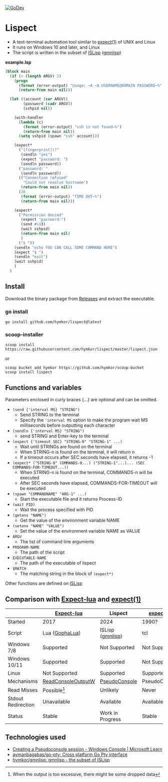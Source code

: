 [![GoDev](https://pkg.go.dev/badge/github.com/hymkor/lispect)](https://pkg.go.dev/github.com/hymkor/lispect)

Lispect
=======

- A text-terminal automation tool similar to [expect(1)] of UNIX and Linux
- It runs on Windows 10 and later, and Linux
- The script is written in the subset of [ISLisp] ([gmnlisp])

[expect(1)]: https://linux.die.net/man/1/expect

**example.lsp**

```example.lsp
(block main
  (if (< (length ARGV) 2)
    (progn
      (format (error-output) "Usage: ~A ~A USERNAME@DOMAIN PASSWORD~%" EXECUTABLE-NAME PROGRAM-NAME)
      (return-from main nil)))

  (let ((account (car ARGV))
        (password (cadr ARGV))
        (sshpid nil))

    (with-handler
      (lambda (c)
        (format (error-output) "ssh is not found~%")
        (return-from main nil))
      (setq sshpid (spawn "ssh" account)))

    (expect*
      ("[fingerprint])?"
       (sendln "yes")
       (expect "password: ")
       (sendln password))
      ("password: "
       (sendln password))
      (("Connection refused"
        "Could not resolve hostname")
       (return-from main nil))
      (30
       (format (error-output) "TIME OUT~%")
       (return-from main nil)))

    (expect*
      ("Permission denied"
       (expect "password:")
       (send #\U3)
       (wait sshpid)
       (return-from main nil)
       )
      ("$ "))
    (sendln "echo YOU CAN CALL SOME COMMAND HERE")
    (expect "$ ")
    (sendln "exit")
    (wait sshpid)
    )
  )
```

Install
-------

Download the binary package from [Releases](https://github.com/hymkor/lispect/releases) and extract the executable.

### go install

```
go install github.com/hymkor/lispect@latest
```

### scoop-installer

```
scoop install https://raw.githubusercontent.com/hymkor/lispect/master/lispect.json
```

or

```
scoop bucket add hymkor https://github.com/hymkor/scoop-bucket
scoop install lispect
```

Functions and variables
-----------------------

Parameters enclosed in curly braces {...} are optional and can be omitted.

- `(send {'interval MS} "STRING")`
    - Send STRING to the terminal
    - Specify the `'interval MS` option to make the program wait MS milliseconds before outputting each character
- `(sendln {'interval MS} "STRING")`
    - send STRING and Enter-key to the terminal
- `(expect {'timeout SEC} "STRING-0" "STRING-1" ...)`
    - Wait until STRINGs are found on the terminal
    - When STRING-n is found on the terminal, it will return n
    - If a timeout occurs after SEC seconds have elapsed, it returns -1
- `(expect* ("STRING-0" COMMANDS-0...) ("STRING-1"...)... (SEC COMMANDS-FOR-TIMEOUT...))`
    - When STRING-n is found on the terminal, COMMANDS-n will be executed
    - After SEC seconds have elapsed, COMMANDS-FOR-TIMEOUT will be executed
- `(spawn "COMMANDNAME" "ARG-1" ...)`
    - Start the executable file and it returns Process-ID
- `(wait PID)`
    - Wait the process specified with PID
- `(getenv "NAME")`
    - Get the value of the environment variable NAME
- `(setenv "NAME" "VALUE")`
    - Set the value of the environment variable NAME as VALUE
- `ARGV`
    - The list of command line arguments
- `PROGRAM-NAME`
    - The path of the script
- `EXECUTABLE-NAME`
    - The path of the executable of lispect
- `$MATCH`
    - The matching string in the block of `(expect*)`

Other functions are defined on [ISLisp]

Comparison with [Expect-lua] and [expect(1)]
--------------------------------------------

|                       | [Expect-lua]          | Lispect       |[expect(1)]
|-----------------------|-----------------------|---------------|-----------
| Started               | 2017                  | 2024          | 1990?
| Script                | Lua ([GophaLua])      | ISLisp ([gmnlisp]) | tcl
| Windows 7/8           | Supported             | Not Supported | Not Supported
| Windows 10/11         | Supported             | Supported     | Not Supported
| Linux                 | Not Supported         | Supported     | Supported
| Mechanisms            | [ReadConsoleOutputW]  |[PseudoConsole]| PseudoConsole
| Read Misses           | Possible[^1]          | Unlikely      | Never
| Stdout Redirection    | Unavailable           | Available     | Available
| Status                | Stable                |Work in Progress| Stable

[^1]: When the output is too excessive, there might be some dropped data

[ReadConsoleOutputW]: https://github.com/hymkor/expect/issues/34
[PseudoConsole]: https://learn.microsoft.com/en-us/windows/console/creating-a-pseudoconsole-session
[Expect-lua]: https://github.com/hymkor/expect

Technologies used
-----------------

- [Creating a Pseudoconsole session - Windows Console | Microsoft Learn](https://learn.microsoft.com/en-us/windows/console/creating-a-pseudoconsole-session)
- [aymanbagabas/go-pty: Cross platform Go Pty interface](https://github.com/aymanbagabas/go-pty)
- [hymkor/gmnlisp: gmnlisp - the subset of ISLisp][gmnlisp]

[ISLisp]: http://islisp.org
[gmnlisp]: https://github.com/hymkor/gmnlisp
[GophaLua]: https://github.com/yuin/gopher-lua
